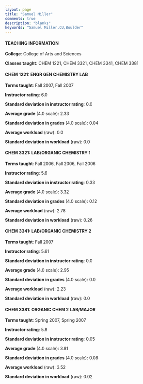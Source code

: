 ```yaml
---
layout: page
title: "Samuel Miller" 
comments: true
description: "blanks"
keywords: "Samuel Miller,CU,Boulder"
---
```

<head>
<script src="https://ajax.googleapis.com/ajax/libs/jquery/2.1.3/jquery.min.js"></script>
<script src="https://dl.dropboxusercontent.com/s/pc42nxpaw1ea4o9/highcharts.js?dl=0"></script>
<!-- <script src="../assets/js/highcharts.js"></script> -->
<style type="text/css">@font-face {
	font-family: "Bebas Neue";
	src: url(https://www.filehosting.org/file/details/544349/BebasNeue Regular.otf) format("opentype");
	}
	h1.Bebas { 
		font-family: "Bebas Neue", Verdana, Tahoma;
	}
</style>
</head>
	   
#### TEACHING INFORMATION

**College**: College of Arts and Sciences

**Classes taught**: CHEM 1221, CHEM 3321, CHEM 3341, CHEM 3381

#### CHEM 1221: ENGR GEN CHEMISTRY LAB

**Terms taught**: Fall 2007, Fall 2007

**Instructor rating**: 6.0

**Standard deviation in instructor rating**: 0.0

**Average grade** (4.0 scale): 2.33

**Standard deviation in grades** (4.0 scale): 0.04

**Average workload** (raw): 0.0

**Standard deviation in workload** (raw): 0.0

#### CHEM 3321: LAB/ORGANIC CHEMISTRY 1

**Terms taught**: Fall 2006, Fall 2006, Fall 2006

**Instructor rating**: 5.6

**Standard deviation in instructor rating**: 0.33

**Average grade** (4.0 scale): 3.32

**Standard deviation in grades** (4.0 scale): 0.12

**Average workload** (raw): 2.78

**Standard deviation in workload** (raw): 0.26

#### CHEM 3341: LAB/ORGANIC CHEMISTRY 2

**Terms taught**: Fall 2007

**Instructor rating**: 5.61

**Standard deviation in instructor rating**: 0.0

**Average grade** (4.0 scale): 2.95

**Standard deviation in grades** (4.0 scale): 0.0

**Average workload** (raw): 2.23

**Standard deviation in workload** (raw): 0.0

#### CHEM 3381: ORGANIC CHEM 2 LAB/MAJOR

**Terms taught**: Spring 2007, Spring 2007

**Instructor rating**: 5.8

**Standard deviation in instructor rating**: 0.05

**Average grade** (4.0 scale): 3.81

**Standard deviation in grades** (4.0 scale): 0.08

**Average workload** (raw): 3.52

**Standard deviation in workload** (raw): 0.02

